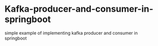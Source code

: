 # Kafka-producer-and-consumer-in-springboot
simple example of implementing kafka producer and consumer in springboot

